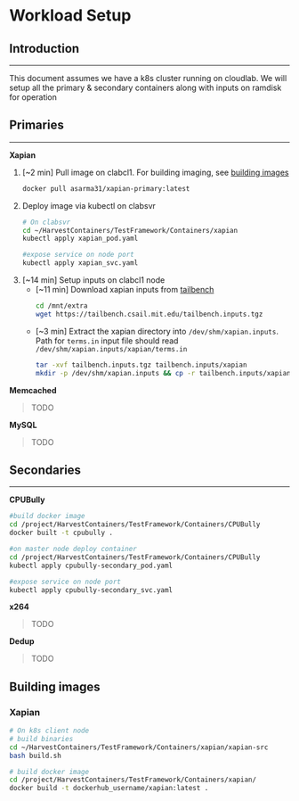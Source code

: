 # Workload Setup

## Introduction
---

This document assumes we have a k8s cluster running on cloudlab. We will setup all the primary & secondary containers along with inputs on ramdisk for operation

## Primaries
---
**Xapian**

1. [~2 min] Pull image on clabcl1. For building imaging, see [building images](#building-images)
    ```bash
    docker pull asarma31/xapian-primary:latest
    ```
1. Deploy image via kubectl on clabsvr 
    ```bash
    # On clabsvr
    cd ~/HarvestContainers/TestFramework/Containers/xapian
    kubectl apply xapian_pod.yaml

    #expose service on node port
    kubectl apply xapian_svc.yaml
    ```
3. [~14 min] Setup inputs on clabcl1 node
    - [~11 min] Download xapian inputs from [tailbench](http://tailbench.csail.mit.edu/)
        ```bash
        cd /mnt/extra
        wget https://tailbench.csail.mit.edu/tailbench.inputs.tgz
        ```
    - [~3 min] Extract the xapian directory into `/dev/shm/xapian.inputs`. Path for `terms.in` input file should read `/dev/shm/xapian.inputs/xapian/terms.in` 
        ```bash
        tar -xvf tailbench.inputs.tgz tailbench.inputs/xapian
        mkdir -p /dev/shm/xapian.inputs && cp -r tailbench.inputs/xapian /dev/shm/xapian.inputs/
        ```

**Memcached**
> TODO

**MySQL**
> TODO

## Secondaries
---
**CPUBully**
```bash
#build docker image
cd /project/HarvestContainers/TestFramework/Containers/CPUBully
docker built -t cpubully .

#on master node deploy container
cd /project/HarvestContainers/TestFramework/Containers/CPUBully
kubectl apply cpubully-secondary_pod.yaml

#expose service on node port
kubectl apply cpubully-secondary_svc.yaml
```
**x264**
>TODO

**Dedup**
>TODO


## Building images

### Xapian
```bash
# On k8s client node
# build binaries
cd ~/HarvestContainers/TestFramework/Containers/xapian/xapian-src
bash build.sh

# build docker image
cd /project/HarvestContainers/TestFramework/Containers/xapian/ 
docker build -t dockerhub_username/xapian:latest .
```
